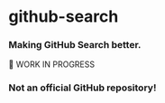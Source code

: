 # github-search

### Making GitHub Search better.  
🚧 WORK IN PROGRESS  

### **Not an official GitHub repository!**  
